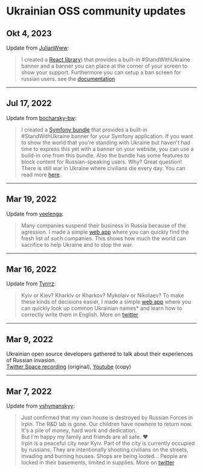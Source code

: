 # Ukrainian OSS community updates

## Okt 4, 2023
Update from [JulianWww](https://github.com/JulianWww):
> I created a [React library](https://www.npmjs.com/package/stand-with-ukraine-reac)) that provides a built-in
#StandWithUkraine banner and a banner you can place at the corner of your screen to show your support. Furthermore you can setup a ban screen for russian users. see the [documentation](https://julianwww.github.io/StandWithUkraine/?path=/docs/components-saveukrainebanscreen--docs)

---

## Jul 17, 2022
Update from [bocharsky-bw](https://github.com/bocharsky-bw):
> I created a [Symfony bundle](https://github.com/bocharsky-bw/stand-with-ukraine-bundle) that provides a built-in
#StandWithUkraine banner for your Symfony application. If you want to show the world that you're standing with Ukraine
but haven't had time to express this yet with a banner on your website, you can use a build-in one from this bundle.
Also the bundle has some features to block content for Russian-speaking users. Why? Great question!
There is still war in Ukraine where civilians die every day. You can read more [here](https://github.com/bocharsky-bw/stand-with-ukraine-bundle#standwithukrainebundle).

---

## Mar 19, 2022
Update from [veelenga](https://github.com/veelenga):
> Many companies suspend their business in Russia because of the agression.
I made a simple [web app](https://veelenga.github.io/rblist/) where you can quickly find the fresh list of such companies.
This shows how much the world can sacrifice to help Ukraine and to stop the war.

---

## Mar 16, 2022
Update from [Tyrrrz](https://github.com/Tyrrrz):
> Kyiv or Kiev? Kharkiv or Kharkov? Mykolaiv or Nikolaev?
To make these kinds of decisions easier, I made a simple [web app](https://spellingukraine.com/) where you can quickly look up common Ukrainian names* and learn how to correctly write them in English. More on [twitter](https://twitter.com/Tyrrrz/status/1504035025200762883)

---

## Mar 9, 2022
Ukrainian open source developers gathered to talk about their experiences of Russian invasion.  
[Twitter Space recording](https://twitter.com/denysdovhan/status/1501486563842211843) (original), [Youtube](https://www.youtube.com/watch?v=LeG09zu_p_g) (copy)

---

## Mar 7, 2022
Update from [vshymanskyy](https://github.com/vshymanskyy):

> Just confirmed that my own house is destroyed by Russian Forces in Irpin. The R&D lab is gone.
Our children have nowhere to return now. It's a pile of money, hard work and dedication.  
But I'm happy my family and friends are all safe. ❤️  
Irpin is a peaceful city near Kyiv. Part of the city is currently occupied by russians.
They are intentionally shooting civilians on the streets, invading and burning houses. Shops are being looted...
People are locked in their basements, limited in supplies. More on [twitter](https://twitter.com/vshymanskyy/status/1512438413357719564)
